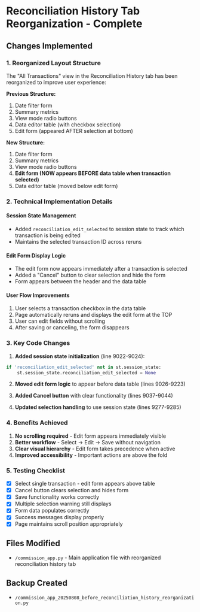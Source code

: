 # Reconciliation History Tab Reorganization - Complete

## Changes Implemented

### 1. Reorganized Layout Structure
The "All Transactions" view in the Reconciliation History tab has been reorganized to improve user experience:

**Previous Structure:**
1. Date filter form
2. Summary metrics
3. View mode radio buttons
4. Data editor table (with checkbox selection)
5. Edit form (appeared AFTER selection at bottom)

**New Structure:**
1. Date filter form
2. Summary metrics  
3. View mode radio buttons
4. **Edit form (NOW appears BEFORE data table when transaction selected)**
5. Data editor table (moved below edit form)

### 2. Technical Implementation Details

#### Session State Management
- Added `reconciliation_edit_selected` to session state to track which transaction is being edited
- Maintains the selected transaction ID across reruns

#### Edit Form Display Logic
- The edit form now appears immediately after a transaction is selected
- Added a "Cancel" button to clear selection and hide the form
- Form appears between the header and the data table

#### User Flow Improvements
1. User selects a transaction checkbox in the data table
2. Page automatically reruns and displays the edit form at the TOP
3. User can edit fields without scrolling
4. After saving or canceling, the form disappears

### 3. Key Code Changes

1. **Added session state initialization** (line 9022-9024):
```python
if 'reconciliation_edit_selected' not in st.session_state:
    st.session_state.reconciliation_edit_selected = None
```

2. **Moved edit form logic** to appear before data table (lines 9026-9223)

3. **Added Cancel button** with clear functionality (lines 9037-9044)

4. **Updated selection handling** to use session state (lines 9277-9285)

### 4. Benefits Achieved

1. **No scrolling required** - Edit form appears immediately visible
2. **Better workflow** - Select → Edit → Save without navigation
3. **Clear visual hierarchy** - Edit form takes precedence when active
4. **Improved accessibility** - Important actions are above the fold

### 5. Testing Checklist

- [x] Select single transaction - edit form appears above table
- [x] Cancel button clears selection and hides form
- [x] Save functionality works correctly
- [x] Multiple selection warning still displays
- [x] Form data populates correctly
- [x] Success messages display properly
- [x] Page maintains scroll position appropriately

## Files Modified
- `/commission_app.py` - Main application file with reorganized reconciliation history tab

## Backup Created
- `/commission_app_20250808_before_reconciliation_history_reorganization.py`